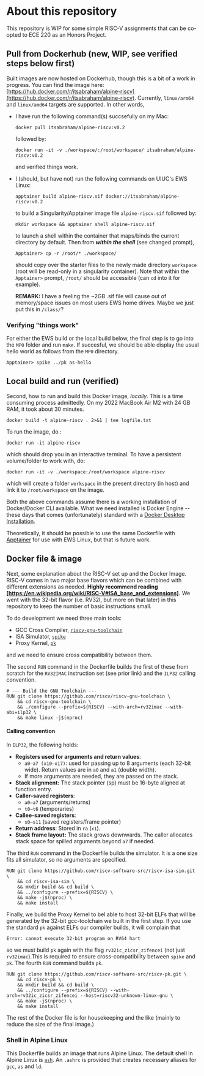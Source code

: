 # About this repository 

This repository is WIP for some simple RISC-V assignments that can be co-opted
to ECE 220 as an Honors Project. 

## Pull from Dockerhub (new, WIP, see verified steps below first)

Built images are now hosted on Dockerhub, though this is a bit of a work in progress. 
You can find the image here: [https://hub.docker.com/r/itsabraham/alpine-riscv](https://hub.docker.com/r/itsabraham/alpine-riscv).
Currently, `linux/arm64` and `linux/amd64` targets are supported. In other words, 

 - I have run the following command(s) succsefully on my Mac:
   
   ```
   docker pull itsabraham/alpine-riscv:v0.2
   ```
   followed by:
   
   ```
   docker run -it -v ./workspace/:/root/workspace/ itsabraham/alpine-riscv:v0.2
   ```
   and verified things work.
   
 - I (should, but have not) run the following commands on UIUC's EWS Linux:
   
   ```
   apptainer build alpine-riscv.sif docker://itsabraham/alpine-riscv:v0.2
   ```
   to build a Singularity/Apptainer image file `alpine-riscv.sif` followed by:
   ```
   mkdir workspace && apptainer shell alpine-riscv.sif
   ```
   to launch a shell within the container that maps/binds the current directory by default.
   Then from **_within the shell_** (see changed prompt),
   ```
   Apptainer> cp -r /root/* ./workspace/
   ```
   should copy over the starter files to the newly made directory `workspace` (root will be read-only in a singularity container). Note that within the `Apptainer>` prompt, `/root/` should be accessible (can `cd` into it for example). 

   **REMARK:** I have a feeling the ~2GB .sif file will cause out of memory/space issues on most users EWS home drives.
   Maybe we just put this in `/class/`?

### Verifying "things work"
For either the EWS build or the local build below, the final step is to go into the `MP0` folder and run `make`. 
If succesful, we should be able display the usual hello world as follows from the `MP0` directory. 

```
Apptainer> spike ../pk as-hello
```

## Local build and run (verified)

Second, how to run and build this Docker image, _locally_. This is a time consuming
process admittedly. On my 2022 MacBook Air M2 with 24 GB RAM, it took about 30
minutes. 

```
docker build -t alpine-riscv . 2>&1 | tee logfile.txt
```

To run the image, do :

```
docker run -it alpine-riscv
```

which should drop you in an interactive terminal. To have a persistent
volume/folder to work with, do:

```
docker run -it -v ./workspace:/root/workspace alpine-riscv

```

which will create a folder `workspace` in the present directory (in host) and
link it to `/root/workspace` on the image. 

Both the above commands assume there is a working installation of Docker/Docker
CLI available. What we need installed is Docker Engine -- these days that comes
(unfortunately) standard with a [Docker Desktop
Installation](https://docs.docker.com/engine/install/).

Theoretically, it should be possible to use the same Dockerfile with
[Apptainer](https://apptainer.org/docs/user/main/quick_start.html) for use with
EWS Linux, but that is future work. 

## Docker file & image 

Next, some explanation about the RISC-V set up and the Docker Image. RISC-V
comes in two major base flavors which can be combined with different extensions
as needed. **Highly recommend reading [https://en.wikipedia.org/wiki/RISC-V#ISA_base_and_extensions].**
We went with the 32-bit flavor (i.e. RV32I, but more on that later) in this
repository to keep the number of basic instructions small. 

To do development we need three main tools:

 - GCC Cross Compiler, [`riscv-gnu-toolchain`](https://github.com/riscv-collab/riscv-gnu-toolchain)
 - ISA Simulator, [`spike`](https://github.com/riscv-software-src/riscv-isa-sim)
 - Proxy Kernel, [`pk`](https://github.com/riscv-software-src/riscv-pk)

and we need to ensure cross compatibility between them. 

The second `RUN` command in the Dockerfile builds the first of these from
scratch for the `RV32IMAC` instruction set (see prior link) and the `ILP32`
calling convention. 

```
# --- Build the GNU Toolchain ---
RUN git clone https://github.com/riscv/riscv-gnu-toolchain \
    && cd riscv-gnu-toolchain \
    && ./configure --prefix=${RISCV} --with-arch=rv32imac --with-abi=ilp32 \
    && make linux -j$(nproc)

```

#### Calling convention 

In `ILP32`, the following holds: 

 - **Registers used for arguments and return values**: 
   - `a0–a7 (x10–x17)`: used for passing up to 8 arguments (each 32-bit wide).
   Return values are in `a0` and `a1` (double width). 
   - If more arguments are needed, they are passed on the stack.
 - **Stack alignment:** The stack pointer (sp) must be 16-byte aligned at
 function entry.
 - **Caller-saved registers**: 
   - `a0–a7` (arguments/returns)
   - `t0–t6` (temporaries)
 - **Callee-saved registers**:
   - `s0–s11` (saved registers/frame pointer)
 - **Return address**: Stored in `ra` (`x1`).
 - **Stack frame layout:** The stack grows downwards. The caller allocates
 stack space for spilled arguments beyond `a7` if needed.

The third `RUN` command in the Dockerfile builds the simulator. It is a one
size fits all simulator, so no arguments are specified. 

```
RUN git clone https://github.com/riscv-software-src/riscv-isa-sim.git \
    && cd riscv-isa-sim \
    && mkdir build && cd build \
    && ../configure --prefix=${RISCV} \
    && make -j$(nproc) \
    && make install 
```

Finally, we build the Proxy Kernel to bel able to host 32-bit ELFs that will be
generated by the 32-bit gcc-toolchain we built in the first step. If you use
the standard `pk` against ELFs our compiler builds, it will complain that

```
Error: cannot execute 32-bit program on RV64 hart
```
so we must build `pk` again with the flag `rv32ic_zicsr_zifencei` (not just
`rv32imac`).This is required to ensure cross-compatibility between `spike` and
`pk`. The fourth `RUN` command builds `pk`. 

```
RUN git clone https://github.com/riscv-software-src/riscv-pk.git \
    && cd riscv-pk \
    && mkdir build && cd build \
    && ../configure --prefix=${RISCV} --with-arch=rv32ic_zicsr_zifencei --host=riscv32-unknown-linux-gnu \
    && make -j$(nproc) \
    && make install
```

The rest of the Docker file is for housekeeping and the like (mainly to reduce
the size of the final image.) 

### Shell in Alpine Linux 

This Dockerfile builds an image that runs Alpine Linux. The default shell in
Alpine Linux is [`ash`](https://wiki.alpinelinux.org/wiki/BusyBox#Ash_shell).
An `.ashrc` is provided that creates necessary aliases for `gcc`, `as` and
`ld`. 


